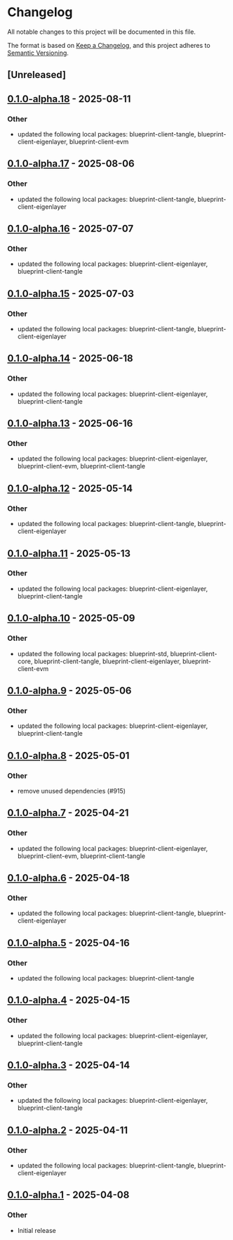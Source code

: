 # Changelog

All notable changes to this project will be documented in this file.

The format is based on [Keep a Changelog](https://keepachangelog.com/en/1.0.0/),
and this project adheres to [Semantic Versioning](https://semver.org/spec/v2.0.0.html).

## [Unreleased]

## [0.1.0-alpha.18](https://github.com/tangle-network/blueprint/compare/blueprint-clients-v0.1.0-alpha.17...blueprint-clients-v0.1.0-alpha.18) - 2025-08-11

### Other

- updated the following local packages: blueprint-client-tangle, blueprint-client-eigenlayer, blueprint-client-evm

## [0.1.0-alpha.17](https://github.com/tangle-network/blueprint/compare/blueprint-clients-v0.1.0-alpha.16...blueprint-clients-v0.1.0-alpha.17) - 2025-08-06

### Other

- updated the following local packages: blueprint-client-tangle, blueprint-client-eigenlayer

## [0.1.0-alpha.16](https://github.com/tangle-network/blueprint/compare/blueprint-clients-v0.1.0-alpha.15...blueprint-clients-v0.1.0-alpha.16) - 2025-07-07

### Other

- updated the following local packages: blueprint-client-eigenlayer, blueprint-client-tangle

## [0.1.0-alpha.15](https://github.com/tangle-network/blueprint/compare/blueprint-clients-v0.1.0-alpha.14...blueprint-clients-v0.1.0-alpha.15) - 2025-07-03

### Other

- updated the following local packages: blueprint-client-tangle, blueprint-client-eigenlayer

## [0.1.0-alpha.14](https://github.com/tangle-network/blueprint/compare/blueprint-clients-v0.1.0-alpha.13...blueprint-clients-v0.1.0-alpha.14) - 2025-06-18

### Other

- updated the following local packages: blueprint-client-eigenlayer, blueprint-client-tangle

## [0.1.0-alpha.13](https://github.com/tangle-network/blueprint/compare/blueprint-clients-v0.1.0-alpha.12...blueprint-clients-v0.1.0-alpha.13) - 2025-06-16

### Other

- updated the following local packages: blueprint-client-eigenlayer, blueprint-client-evm, blueprint-client-tangle

## [0.1.0-alpha.12](https://github.com/tangle-network/blueprint/compare/blueprint-clients-v0.1.0-alpha.11...blueprint-clients-v0.1.0-alpha.12) - 2025-05-14

### Other

- updated the following local packages: blueprint-client-tangle, blueprint-client-eigenlayer

## [0.1.0-alpha.11](https://github.com/tangle-network/blueprint/compare/blueprint-clients-v0.1.0-alpha.10...blueprint-clients-v0.1.0-alpha.11) - 2025-05-13

### Other

- updated the following local packages: blueprint-client-eigenlayer, blueprint-client-tangle

## [0.1.0-alpha.10](https://github.com/tangle-network/blueprint/compare/blueprint-clients-v0.1.0-alpha.9...blueprint-clients-v0.1.0-alpha.10) - 2025-05-09

### Other

- updated the following local packages: blueprint-std, blueprint-client-core, blueprint-client-tangle, blueprint-client-eigenlayer, blueprint-client-evm

## [0.1.0-alpha.9](https://github.com/tangle-network/blueprint/compare/blueprint-clients-v0.1.0-alpha.8...blueprint-clients-v0.1.0-alpha.9) - 2025-05-06

### Other

- updated the following local packages: blueprint-client-eigenlayer, blueprint-client-tangle

## [0.1.0-alpha.8](https://github.com/tangle-network/blueprint/compare/blueprint-clients-v0.1.0-alpha.7...blueprint-clients-v0.1.0-alpha.8) - 2025-05-01

### Other

- remove unused dependencies (#915)

## [0.1.0-alpha.7](https://github.com/tangle-network/blueprint/compare/blueprint-clients-v0.1.0-alpha.6...blueprint-clients-v0.1.0-alpha.7) - 2025-04-21

### Other

- updated the following local packages: blueprint-client-eigenlayer, blueprint-client-evm, blueprint-client-tangle

## [0.1.0-alpha.6](https://github.com/tangle-network/blueprint/compare/blueprint-clients-v0.1.0-alpha.5...blueprint-clients-v0.1.0-alpha.6) - 2025-04-18

### Other

- updated the following local packages: blueprint-client-tangle, blueprint-client-eigenlayer

## [0.1.0-alpha.5](https://github.com/tangle-network/blueprint/compare/blueprint-clients-v0.1.0-alpha.4...blueprint-clients-v0.1.0-alpha.5) - 2025-04-16

### Other

- updated the following local packages: blueprint-client-tangle

## [0.1.0-alpha.4](https://github.com/tangle-network/blueprint/compare/blueprint-clients-v0.1.0-alpha.3...blueprint-clients-v0.1.0-alpha.4) - 2025-04-15

### Other

- updated the following local packages: blueprint-client-eigenlayer, blueprint-client-tangle

## [0.1.0-alpha.3](https://github.com/tangle-network/blueprint/compare/blueprint-clients-v0.1.0-alpha.2...blueprint-clients-v0.1.0-alpha.3) - 2025-04-14

### Other

- updated the following local packages: blueprint-client-eigenlayer, blueprint-client-tangle

## [0.1.0-alpha.2](https://github.com/tangle-network/blueprint/compare/blueprint-clients-v0.1.0-alpha.1...blueprint-clients-v0.1.0-alpha.2) - 2025-04-11

### Other

- updated the following local packages: blueprint-client-tangle, blueprint-client-eigenlayer

## [0.1.0-alpha.1](https://github.com/tangle-network/blueprint/releases/tag/blueprint-clients-v0.1.0-alpha.1) - 2025-04-08

### Other

- Initial release
